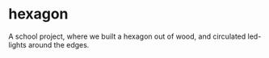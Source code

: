 # hexagon
A school project, where we built a hexagon out of wood, and circulated led-lights around the edges.
